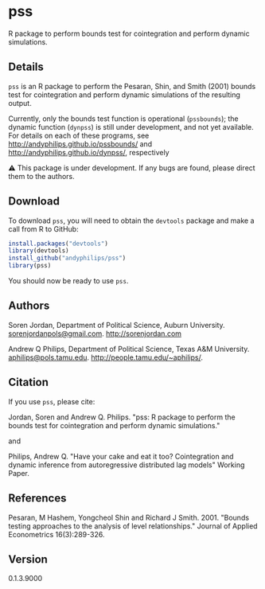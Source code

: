 # pss
R package to perform bounds test for cointegration and perform dynamic simulations.

## Details
`pss` is an R package to perform the Pesaran, Shin, and Smith (2001) bounds test for cointegration and perform dynamic simulations of the resulting output.

Currently, only the bounds test function is operational (`pssbounds`); the dynamic function (`dynpss`) is still under development, and not yet available. For details on each of these programs, see http://andyphilips.github.io/pssbounds/ and http://andyphilips.github.io/dynpss/, respectively

:warning: This package is under development. If any bugs are found, please direct them to the authors.

## Download
To download `pss`, you will need to obtain the `devtools` package and make a call from R to GitHub:
```r
install.packages("devtools")
library(devtools)
install_github("andyphilips/pss")
library(pss)
```
You should now be ready to use `pss`.

## Authors
Soren Jordan, Department of Political Science, Auburn University. sorenjordanpols@gmail.com. http://sorenjordan.com

Andrew Q Philips, Department of Political Science, Texas A&M University. aphilips@pols.tamu.edu. http://people.tamu.edu/~aphilips/.

## Citation
If you use `pss`, please cite:

Jordan, Soren and Andrew Q. Philips. "pss: R package to perform the bounds test for cointegration and perform dynamic simulations."

and

Philips, Andrew Q. "Have your cake and eat it too? Cointegration and dynamic inference from autoregressive distributed lag models" Working Paper.

## References
Pesaran, M Hashem, Yongcheol Shin and Richard J Smith. 2001. "Bounds testing approaches to the analysis of level relationships." Journal of Applied Econometrics 16(3):289-326.

## Version
0.1.3.9000
